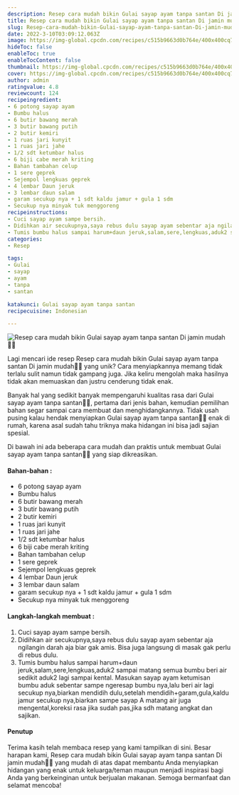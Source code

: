 ```yaml
---
description: Resep cara mudah bikin Gulai sayap ayam tanpa santan Di jamin mudah"
title: Resep cara mudah bikin Gulai sayap ayam tanpa santan Di jamin mudah
slug: Resep-cara-mudah-bikin-Gulai-sayap-ayam-tanpa-santan-Di-jamin-mudah
date: 2022-3-10T03:09:12.063Z
image: https://img-global.cpcdn.com/recipes/c515b9663d0b764e/400x400cq70/photo.jpg
hideToc: false
enableToc: true
enableTocContent: false
thumbnail: https://img-global.cpcdn.com/recipes/c515b9663d0b764e/400x400cq70/photo.jpg
cover: https://img-global.cpcdn.com/recipes/c515b9663d0b764e/400x400cq70/photo.jpg
author: admin
ratingvalue: 4.8
reviewcount: 124
recipeingredient:
- 6 potong sayap ayam
- Bumbu halus
- 6 butir bawang merah
- 3 butir bawang putih
- 2 butir kemiri
- 1 ruas jari kunyit
- 1 ruas jari jahe
- 1/2 sdt ketumbar halus
- 6 biji cabe merah kriting
- Bahan tambahan celup
- 1 sere geprek
- Sejempol lengkuas geprek
- 4 lembar Daun jeruk
- 3 lembar daun salam
- garam secukup nya + 1 sdt kaldu jamur + gula 1 sdm
- Secukup nya minyak tuk menggoreng
recipeinstructions:
- Cuci sayap ayam sampe bersih.
- Didihkan air secukupnya,saya rebus dulu sayap ayam sebentar aja ngilangin darah aja biar gak amis. Bisa juga langsung di masak gak perlu di rebus dulu.
- Tumis bumbu halus sampai harum+daun jeruk,salam,sere,lengkuas,aduk2 sampai matang semua bumbu beri air sedikit aduk2 lagi sampai kental. Masukan sayap ayam ketumisan bumbu aduk sebentar sampe ngeresap bumbu nya,lalu beri air lagi secukup nya,biarkan mendidih dulu,setelah mendidih+garam,gula,kaldu jamur secukup nya,biarkan sampe sayap A matang air juga mengental,koreksi rasa jika sudah pas,jika sdh matang angkat dan sajikan.
categories:
- Resep

tags:
- Gulai
- sayap
- ayam
- tanpa
- santan

katakunci: Gulai sayap ayam tanpa santan
recipecuisine: Indonesian

---
```


![Resep cara mudah bikin Gulai sayap ayam tanpa santan Di jamin mudah👩‍🍳](https://img-global.cpcdn.com/recipes/c515b9663d0b764e/400x400cq70/photo.jpg)

Lagi mencari ide resep Resep cara mudah bikin Gulai sayap ayam tanpa santan Di jamin mudah👩‍🍳 yang unik? Cara menyiapkannya memang tidak terlalu sulit namun tidak gampang juga. Jika keliru mengolah maka hasilnya tidak akan memuaskan dan justru cenderung tidak enak.

Banyak hal yang sedikit banyak mempengaruhi kualitas rasa dari Gulai sayap ayam tanpa santan👩‍🍳, pertama dari jenis bahan, kemudian pemilihan bahan segar sampai cara membuat dan menghidangkannya. Tidak usah pusing kalau hendak menyiapkan Gulai sayap ayam tanpa santan👩‍🍳 enak di rumah, karena asal sudah tahu triknya maka hidangan ini bisa jadi sajian spesial.

Di bawah ini ada beberapa cara mudah dan praktis untuk membuat Gulai sayap ayam tanpa santan👩‍🍳 yang siap dikreasikan.

<!--inarticleads1-->

#### Bahan-bahan :

- 6 potong sayap ayam
- Bumbu halus
- 6 butir bawang merah
- 3 butir bawang putih
- 2 butir kemiri
- 1 ruas jari kunyit
- 1 ruas jari jahe
- 1/2 sdt ketumbar halus
- 6 biji cabe merah kriting
- Bahan tambahan celup
- 1 sere geprek
- Sejempol lengkuas geprek
- 4 lembar Daun jeruk
- 3 lembar daun salam
- garam secukup nya + 1 sdt kaldu jamur + gula 1 sdm
- Secukup nya minyak tuk menggoreng

<!--inarticleads2-->

#### Langkah-langkah membuat :

1. Cuci sayap ayam sampe bersih.
1. Didihkan air secukupnya,saya rebus dulu sayap ayam sebentar aja ngilangin darah aja biar gak amis. Bisa juga langsung di masak gak perlu di rebus dulu.
1. Tumis bumbu halus sampai harum+daun jeruk,salam,sere,lengkuas,aduk2 sampai matang semua bumbu beri air sedikit aduk2 lagi sampai kental. Masukan sayap ayam ketumisan bumbu aduk sebentar sampe ngeresap bumbu nya,lalu beri air lagi secukup nya,biarkan mendidih dulu,setelah mendidih+garam,gula,kaldu jamur secukup nya,biarkan sampe sayap A matang air juga mengental,koreksi rasa jika sudah pas,jika sdh matang angkat dan sajikan.

#### Penutup

Terima kasih telah membaca resep yang kami tampilkan di sini. Besar harapan kami, Resep cara mudah bikin Gulai sayap ayam tanpa santan Di jamin mudah👩‍🍳 yang mudah di atas dapat membantu Anda menyiapkan hidangan yang enak untuk keluarga/teman maupun menjadi inspirasi bagi Anda yang berkeinginan untuk berjualan makanan. Semoga bermanfaat dan selamat mencoba!